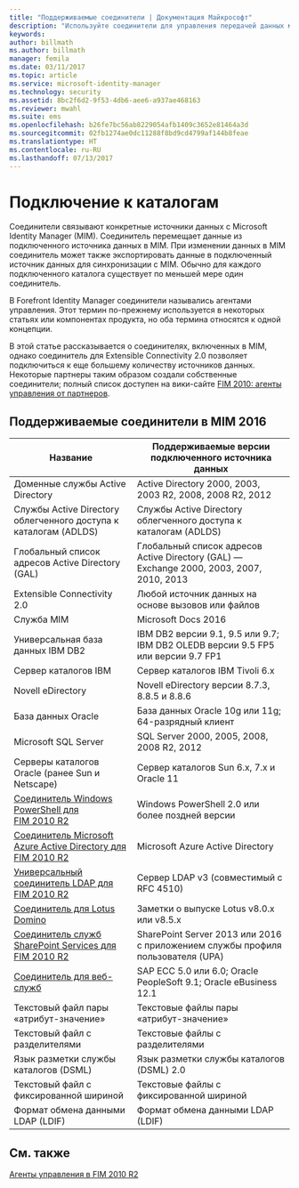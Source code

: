 ```yaml
---
title: "Поддерживаемые соединители | Документация Майкрософт"
description: "Используйте соединители для управления передачей данных между MIM и вашими каталогами."
keywords: 
author: billmath
ms.author: billmath
manager: femila
ms.date: 03/11/2017
ms.topic: article
ms.service: microsoft-identity-manager
ms.technology: security
ms.assetid: 8bc2f6d2-9f53-4db6-aee6-a937ae468163
ms.reviewer: mwahl
ms.suite: ems
ms.openlocfilehash: b26fe7bc56ab8229054afb1409c3652e81464a3d
ms.sourcegitcommit: 02fb1274ae0dc11288f8bd9cd4799af144b8feae
ms.translationtype: HT
ms.contentlocale: ru-RU
ms.lasthandoff: 07/13/2017
---
```

# <a name="connect-to-your-directories"></a>Подключение к каталогам

Соединители связывают конкретные источники данных с Microsoft Identity Manager (MIM). Соединитель перемещает данные из подключенного источника данных в MIM. При изменении данных в MIM соединитель может также экспортировать данные в подключенный источник данных для синхронизации с MIM. Обычно для каждого подключенного каталога существует по меньшей мере один соединитель.

В Forefront Identity Manager соединители назывались агентами управления. Этот термин по-прежнему используется в некоторых статьях или компонентах продукта, но оба термина относятся к одной концепции.

В этой статье рассказывается о соединителях, включенных в MIM, однако соединитель для Extensible Connectivity 2.0 позволяет подключиться к еще большему количеству источников данных. Некоторые партнеры таким образом создали собственные соединители; полный список доступен на вики-сайте [FIM 2010: агенты управления от партнеров](http://social.technet.microsoft.com/wiki/contents/articles/1589.fim-2010-management-agents-from-partners.aspx).

## <a name="supported-connectors-in-mim-2016"></a>Поддерживаемые соединители в MIM 2016

| Название | Поддерживаемые версии подключенного источника данных |
| ---- | ----------------------------------------------- |
| Доменные службы Active Directory | Active Directory 2000, 2003, 2003 R2, 2008, 2008 R2, 2012 |
| Службы Active Directory облегченного доступа к каталогам (ADLDS) | Службы Active Directory облегченного доступа к каталогам (ADLDS) |
| Глобальный список адресов Active Directory (GAL) | Глобальный список адресов Active Directory (GAL) — Exchange 2000, 2003, 2007, 2010, 2013 |
| Extensible Connectivity 2.0 | Любой источник данных на основе вызовов или файлов |
| Служба MIM | Microsoft Docs 2016 |
| Универсальная база данных IBM DB2 | IBM DB2 версии 9.1, 9.5 или 9.7; IBM DB2 OLEDB версии 9.5 FP5 или версии 9.7 FP1 |
| Сервер каталогов IBM | Сервер каталогов IBM Tivoli 6.x |
| Novell eDirectory | Novell eDirectory версии 8.7.3, 8.8.5 и 8.8.6 |
| База данных Oracle | База данных Oracle 10g или 11g; 64-разрядный клиент |
| Microsoft SQL Server | SQL Server 2000, 2005, 2008, 2008 R2, 2012 |
| Серверы каталогов Oracle (ранее Sun и Netscape) | Сервер каталогов Sun 6.x, 7.x и Oracle 11 |
| [Соединитель Windows PowerShell для FIM 2010 R2](https://msdn.microsoft.com/en-us/library/dn640417.aspx) | Windows PowerShell 2.0 или более поздней версии |
| [Соединитель Microsoft Azure Active Directory для FIM 2010 R2](https://msdn.microsoft.com/en-us/library/dn511001.aspx) | Microsoft Azure Active Directory |
| [Универсальный соединитель LDAP для FIM 2010 R2](https://msdn.microsoft.com/en-us/library/dn510997.aspx) | Сервер LDAP v3 (совместимый с RFC 4510) |
| [Соединитель для Lotus Domino](https://msdn.microsoft.com/en-us/library/hh859750.aspx) | Заметки о выпуске Lotus v8.0.x или v8.5.x |
| [Соединитель служб SharePoint Services для FIM 2010 R2](https://msdn.microsoft.com/en-us/library/dn511003.aspx) | SharePoint Server 2013 или 2016 с приложением службы профиля пользователя (UPA) |
| [Соединитель для веб-служб](https://www.microsoft.com/en-us/download/details.aspx?id=51495) | SAP ECC 5.0 или 6.0; Oracle PeopleSoft 9.1; Oracle eBusiness 12.1 |
| Текстовый файл пары «атрибут-значение» | Текстовые файлы пары «атрибут-значение» |
| Текстовый файл с разделителями | Текстовые файлы с разделителями |
| Язык разметки службы каталогов (DSML) | Язык разметки службы каталогов (DSML) 2.0 |
| Текстовый файл с фиксированной шириной | Текстовые файлы с фиксированной шириной |
| Формат обмена данными LDAP (LDIF) | Формат обмена данными LDAP (LDIF) |

## <a name="related-topics"></a>См. также

[Агенты управления в FIM 2010 R2](https://technet.microsoft.com/library/jj133885.aspx)
